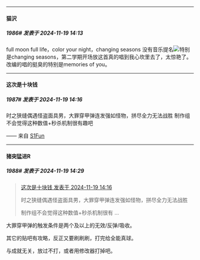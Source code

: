 ﻿
*****

####  猫沢  
##### 1986#       发表于 2024-11-19 14:13

full moon full life，color your night，changing seasons 没有音乐提名<img src="https://static.saraba1st.com/image/smiley/face2017/009.gif" referrerpolicy="no-referrer">特别是changing seasons，第二学期开场放这首真的唱到我心坎里去了，太惊艳了。改编的唱的挺臭的特别是memories of you。

*****

####  这次是十块钱  
##### 1987#       发表于 2024-11-19 14:16

时之狭缝偶遇怪盗面具男，大罪穿甲弹连发强如怪物，拼尽全力无法战胜
制作组不会觉得这种数值+秒杀机制很有趣吧

—— 来自 [S1Fun](https://s1fun.koalcat.com)


*****

####  猪突猛进R  
##### 1988#       发表于 2024-11-19 14:29

<blockquote><a href="httphttps://bbs.saraba1st.com/2b/forum.php?mod=redirect&amp;goto=findpost&amp;pid=66728730&amp;ptid=2138920" target="_blank">这次是十块钱 发表于 2024-11-19 14:16</a>

时之狭缝偶遇怪盗面具男，大罪穿甲弹连发强如怪物，拼尽全力无法战胜

制作组不会觉得这种数值+秒杀机制很有 ...</blockquote>
大罪穿甲弹的触发条件是两个及以上的无效/反弹/吸收。

其它的贴吧有攻略，反正又要刷刷刷，打完给全能真球。

与成就无关，放过不打，或者用修改器打掉吧。

